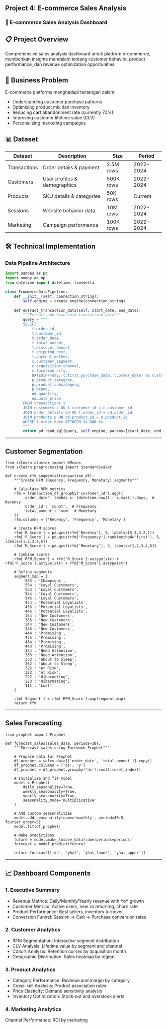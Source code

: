 ## Project 4: E-commerce Sales Analysis
### 🛒 E-commerce Sales Analysis Dashboard

## 📋 Project Overview
Comprehensive sales analysis dashboard untuk platform e-commerce, memberikan insights mendalam tentang customer behavior, product performance, dan revenue optimization opportunities.

## 🎯 Business Problem
E-commerce platforms menghadapi tantangan dalam:
- Understanding customer purchase patterns
- Optimizing product mix dan inventory
- Reducing cart abandonment rate (currently 70%)
- Improving customer lifetime value (CLV)
- Personalizing marketing campaigns

## 📊 Dataset
| Dataset | Description | Size | Period |
|---------|-------------|------|---------|
| Transactions | Order details & payment | 2.5M rows | 2022-2024 |
| Customers | User profiles & demographics | 500K rows | 2022-2024 |
| Products | SKU details & categories | 50K rows | Current |
| Sessions | Website behavior data | 10M rows | 2022-2024 |
| Marketing | Campaign performance | 100K rows | 2022-2024 |

## 🛠️ Technical Implementation

### Data Pipeline Architecture
```python
import pandas as pd
import numpy as np
from datetime import datetime, timedelta

class EcommerceDataPipeline:
    def __init__(self, connection_string):
        self.engine = create_engine(connection_string)
        
    def extract_transaction_data(self, start_date, end_date):
        """Extract and transform transaction data"""
        query = """
        SELECT 
            t.order_id,
            t.customer_id,
            t.order_date,
            t.total_amount,
            t.discount_amount,
            t.shipping_cost,
            t.payment_method,
            c.customer_segment,
            c.acquisition_channel,
            c.location_city,
            DATEDIFF(day, c.first_purchase_date, t.order_date) as customer_age_days,
            p.product_category,
            p.product_subcategory,
            p.brand,
            od.quantity,
            od.unit_price
        FROM transactions t
        JOIN customers c ON t.customer_id = c.customer_id
        JOIN order_details od ON t.order_id = od.order_id
        JOIN products p ON od.product_id = p.product_id
        WHERE t.order_date BETWEEN %s AND %s
        """
        return pd.read_sql(query, self.engine, params=[start_date, end_date])
```
---

## Customer Segmentation
```
from sklearn.cluster import KMeans
from sklearn.preprocessing import StandardScaler

def create_rfm_segments(transaction_df):
    """Create RFM (Recency, Frequency, Monetary) segments"""
    
    # Calculate RFM metrics
    rfm = transaction_df.groupby('customer_id').agg({
        'order_date': lambda x: (datetime.now() - x.max()).days,  # Recency
        'order_id': 'count',  # Frequency
        'total_amount': 'sum'  # Monetary
    })
    rfm.columns = ['Recency', 'Frequency', 'Monetary']
    
    # Create RFM scores
    rfm['R_Score'] = pd.qcut(rfm['Recency'], 5, labels=[5,4,3,2,1])
    rfm['F_Score'] = pd.qcut(rfm['Frequency'].rank(method='first'), 5, labels=[1,2,3,4,5])
    rfm['M_Score'] = pd.qcut(rfm['Monetary'], 5, labels=[1,2,3,4,5])
    
    # Combine scores
    rfm['RFM_Score'] = rfm['R_Score'].astype(str) + rfm['F_Score'].astype(str) + rfm['M_Score'].astype(str)
    
    # Define segments
    segment_map = {
        '555': 'Champions',
        '554': 'Loyal Customers',
        '553': 'Loyal Customers',
        '544': 'Loyal Customers',
        '545': 'Loyal Customers',
        '454': 'Potential Loyalists',
        '455': 'Potential Loyalists',
        '445': 'Potential Loyalists',
        '354': 'New Customers',
        '355': 'New Customers',
        '344': 'New Customers',
        '345': 'New Customers',
        '444': 'Promising',
        '435': 'Promising',
        '434': 'Promising',
        '443': 'Promising',
        '334': 'Need Attention',
        '335': 'Need Attention',
        '333': 'About to Sleep',
        '332': 'About to Sleep',
        '322': 'At Risk',
        '323': 'At Risk',
        '222': 'Hibernating',
        '223': 'Hibernating',
        '111': 'Lost'
    }
    
    rfm['Segment'] = rfm['RFM_Score'].map(segment_map)
    return rfm
```
---

## Sales Forecasting
```
from prophet import Prophet

def forecast_sales(sales_data, periods=30):
    """Forecast sales using Facebook Prophet"""
    
    # Prepare data for Prophet
    df_prophet = sales_data[['order_date', 'total_amount']].copy()
    df_prophet.columns = ['ds', 'y']
    df_prophet = df_prophet.groupby('ds').sum().reset_index()
    
    # Initialize and fit model
    model = Prophet(
        daily_seasonality=True,
        weekly_seasonality=True,
        yearly_seasonality=True,
        seasonality_mode='multiplicative'
    )
    
    # Add custom seasonalities
    model.add_seasonality(name='monthly', period=30.5, fourier_order=5)
    model.fit(df_prophet)
    
    # Make predictions
    future = model.make_future_dataframe(periods=periods)
    forecast = model.predict(future)
    
    return forecast[['ds', 'yhat', 'yhat_lower', 'yhat_upper']]
```
---

## 📈 Dashboard Components
### 1. Executive Summary
- Revenue Metrics: Daily/Monthly/Yearly revenue with YoY growth
- Customer Metrics: Active users, new vs returning, churn rate
- Product Performance: Best sellers, inventory turnover
- Conversion Funnel: Session → Cart → Purchase conversion rates

### 2. Customer Analytics
- RFM Segmentation: Interactive segment distribution
- CLV Analysis: Lifetime value by segment and channel
- Cohort Analysis: Retention curves by acquisition month
- Geographic Distribution: Sales heatmap by region

### 3. Product Analytics
- Category Performance: Revenue and margin by category
- Cross-sell Analysis: Product association rules
- Price Elasticity: Demand sensitivity analysis
- Inventory Optimization: Stock-out and overstock alerts

### 4. Marketing Analytics
Channel Performance: ROI by marketing
